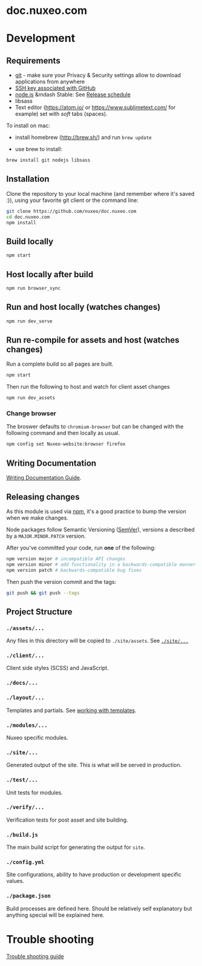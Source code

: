 # doc.nuxeo.com

# Development

## Requirements
- [git](https://git-scm.com/) - make sure your Privacy & Security settings allow to download applications from anywhere
- [SSH key associated with GitHub](https://help.github.com/articles/generating-an-ssh-key/)
- [node.js](https://nodejs.org) &mdash Stable: See [Release schedule](https://github.com/nodejs/LTS#lts_schedule)
- libsass
- Text editor (https://atom.io/ or https://www.sublimetext.com/ for example) set with _soft_ tabs (spaces).

To install on mac:
- install homebrew (http://brew.sh/) and run ```brew update```

- use brew to install:
```bash
brew install git nodejs libsass
```

## Installation
Clone the repository to your local machine (and remember where it's saved :)), using your favorite git client or the command line:
```bash
git clone https://github.com/nuxeo/doc.nuxeo.com
cd doc.nuxeo.com
npm install
```

## Build locally
```bash
npm start
```

## Host locally after build
```bash
npm run browser_sync
```

## Run and host locally (watches changes)
```bash
npm run dev_serve
```

## Run re-compile for assets and host (watches changes)
Run a complete build so all pages are built.
```bash
npm start
```

Then run the following to host and watch for client asset changes
```bash
npm run dev_assets
```

### Change browser
The broswer defaults to `chromium-browser` but can be changed with the following command and then locally as usual.
```bash
npm config set Nuxeo-website:browser firefox
```
## Writing Documentation
[Writing Documentation Guide](./docs/writing-documentation.md#writing-documentation).

## Releasing changes
As this module is used via [npm](https://www.npmjs.com/), it's a good practice to bump the version when we make changes.

Node packages follow Semantic Versioning ([SemVer](http://semver.org/)), versions a described by a `MAJOR.MINOR.PATCH` version.

After you've committed your code, run **one** of the following:
```bash
npm version major # incompatible API changes
npm version minor # add functionality in a backwards-compatible manner
npm version patch # backwards-compatible bug fixes
```
Then push the version commit and the tags:
```bash
git push && git push --tags
```

## Project Structure
### `./assets/...`
Any files in this directory will be copied to `./site/assets`. See [`./site/...`](#site)

### `./client/...`
Client side styles (SCSS) and JavaScript.

### `./docs/...`

### `./layout/...`
Templates and partials. See [working with templates](./docs/writing-documentation.md#writing-documentation).

### `./modules/...`
Nuxeo specific modules.

### `./site/...`
Generated output of the site. This is what will be served in production.

### `./test/...`
Unit tests for modules.

### `./verify/...`
Verification tests for post asset and site building.

### `./build.js`
The main build script for generating the output for `site`.

### `./config.yml`
Site configurations, ability to have production or development specific values.

### `./package.json`
Build processes are defined here. Should be relatively self explanatory but anything special will be explained here.

# Trouble shooting
[Trouble shooting guide](./docs/trouble-shooting.md#trouble-shooting)